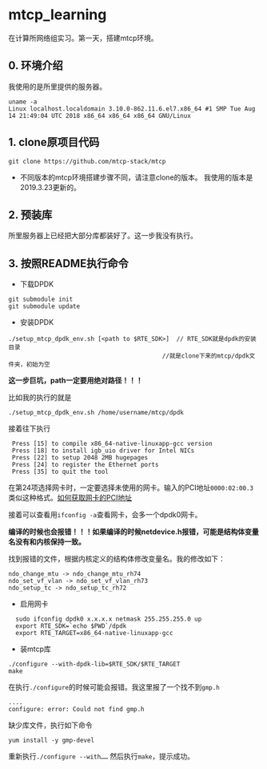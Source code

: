 # mtcp_learning
在计算所网络组实习。第一天，搭建mtcp环境。

## 0. 环境介绍
我使用的是所里提供的服务器。
```
uname -a
Linux localhost.localdomain 3.10.0-862.11.6.el7.x86_64 #1 SMP Tue Aug 14 21:49:04 UTC 2018 x86_64 x86_64 x86_64 GNU/Linux
```

## 1. clone原项目代码
```
git clone https://github.com/mtcp-stack/mtcp
```

 * 不同版本的mtcp环境搭建步骤不同，请注意clone的版本。 我使用的版本是2019.3.23更新的。
 
## 2. 预装库
所里服务器上已经把大部分库都装好了。这一步我没有执行。

## 3. 按照README执行命令
 * 下载DPDK
 ```
 git submodule init
 git submodule update
 ```
 
 * 安装DPDK
 ```
 ./setup_mtcp_dpdk_env.sh [<path to $RTE_SDK>]  // RTE_SDK就是dpdk的安装目录
                                            //就是clone下来的mtcp/dpdk文件夹，初始为空
 ```
 **这一步巨坑，path一定要用绝对路径！！！**
 
 比如我的执行的就是
 ```
 ./setup_mtcp_dpdk_env.sh /home/username/mtcp/dpdk
 ```
 接着往下执行
```
 Press [15] to compile x86_64-native-linuxapp-gcc version
 Press [18] to install igb_uio driver for Intel NICs
 Press [22] to setup 2048 2MB hugepages
 Press [24] to register the Ethernet ports
 Press [35] to quit the tool
```
 在第24项选择网卡时，一定要选择未使用的网卡。输入的PCI地址`0000:02:00.3`类似这种格式。[如何获取网卡的PCI地址](https://askubuntu.com/questions/654820/how-to-find-pci-address-of-an-ethernet-interface)
 
 接着可以查看用`ifconfig -a`查看网卡，会多一个dpdk0网卡。
 
 **编译的时候也会报错！！！如果编译的时候netdevice.h报错，可能是结构体变量名没有和内核保持一致。**
 
 找到报错的文件，根据内核定义的结构体修改变量名。我的修改如下：
 
    ndo_change_mtu -> ndo_change_mtu_rh74
    ndo_set_vf_vlan -> ndo_set_vf_vlan_rh73
    ndo_setup_tc -> ndo_setup_tc_rh72
 
  * 启用网卡
  ```
    sudo ifconfig dpdk0 x.x.x.x netmask 255.255.255.0 up
    export RTE_SDK=`echo $PWD`/dpdk   
    export RTE_TARGET=x86_64-native-linuxapp-gcc
   ```
 
  *  装mtcp库
  
  ```
  ./configure --with-dpdk-lib=$RTE_SDK/$RTE_TARGET
  make
  ```
    
 在执行`./configure`的时候可能会报错。我这里报了一个找不到`gmp.h`
 
 ```
 ....
 configure: error: Could not find gmp.h
 ```
 
 缺少库文件，执行如下命令
 ```
 yum install -y gmp-devel
 ```
 
 重新执行`./configure --with……`
 然后执行`make`，提示成功。
 
 
 
 
 
 
 
